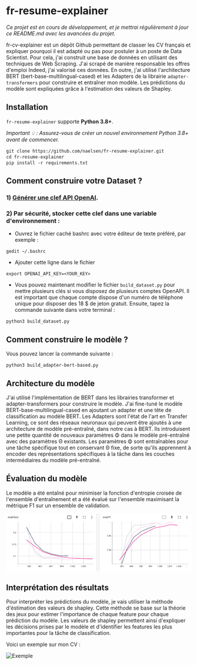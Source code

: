 # fr-resume-explainer

_Ce projet est en cours de développement, et je mettrai régulièrement à jour ce README.md avec les avancées du projet._

fr-cv-explainer est un dépôt Github permettant de classer les CV français et expliquer pourquoi il est adapté ou pas pour postuler à un poste de Data Scientist. Pour cela, j'ai construit une base de données en utilisant des techniques de Web Scraping. J'ai scrapé de manière responsable les offres d'emploi Indeed, j'ai valorisé ces données. En outre, j'ai utilisé l'architecture BERT (bert-base-multilingual-cased) et les Adapters de la librairie `adapter-transformers` pour construire et entraîner mon modèle. Les prédictions du modèle sont expliquées grâce à l'estimation des valeurs de Shapley.

## Installation

`fr-resume-explainer` supporte **Python 3.8+**.

_Important 💡 : Assurez-vous de créer un nouvel environnement Python 3.8+ avant de commencer._

```
git clone https://github.com/naelsen/fr-resume-explainer.git
cd fr-resume-explainer
pip install -r requirements.txt
```

## Comment construire votre Dataset ?

### 1) [Générer une clef API OpenAI](https://platform.openai.com/account/api-keys).

### 2) Par sécurité, stocker cette clef dans une variable d'environnement :

- Ouvrez le fichier caché bashrc avec votre éditeur de texte préféré, par exemple :

```
gedit ~/.bashrc
```

- Ajouter cette ligne dans le fichier

```
export OPENAI_API_KEY=<YOUR_KEY>
```

- Vous pouvez maintenant modifier le fichier `build_dataset.py` pour mettre plusieurs clés si vous disposez de plusieurs comptes OpenAPI. Il est important que chaque compte dispose d'un numéro de téléphone unique pour disposer des 18 $ de jeton gratuit. Ensuite, tapez la commande suivante dans votre terminal :
```
python3 build_dataset.py
```

## Comment construire le modèle ?

Vous pouvez lancer la commande suivante :
```
python3 build_adapter-bert-based.py 
```

## Architecture du modèle

J'ai utilisé l'implémentation de BERT dans les librairies transformer et adapter-transformers pour construire le modèle. J'ai fine-tuné le modèle BERT-base-multilingual-cased en ajoutant un adapter et une tête de classification au modèle BERT. Les Adapters sont l'état de l'art en Transfer Learning, ce sont des réseaux neuronaux qui peuvent être ajoutés à une architecture de modèle pré-entraîné, dans notre cas à BERT. Ils introduisent une petite quantité de nouveaux paramètres Φ dans le modèle pré-entraîné avec des paramètres Θ existants. Les paramètres Φ sont entraînables pour une tâche spécifique tout en conservant Θ fixe, de sorte qu'ils apprennent à encoder des représentations spécifiques à la tâche dans les couches intermédiaires du modèle pré-entraîné.

## Évaluation du modèle

Le modèle a été entaîné pour minimiser la fonction d'entropie croisée de l'ensemble d'entraînement et a été évalué sur l'ensemble maximisant la métrique F1 sur un ensemble de validation.

![evaluation](https://github.com/naelsen/fr-resume-explainer/blob/main/tensorBoard.png)

## Interprétation des résultats

Pour interpréter les prédictions du modèle, je vais utiliser la méthode d'éstimation des valeurs de shapley. Cette méthode se base sur la théorie des jeux pour estimer l'importance de chaque feature pour chaque prédiction du modèle. Les valeurs de shapley permettent ainsi d'expliquer les décisions prises par le modèle et d'identifier les features les plus importantes pour la tâche de classification.

Voici un exemple sur mon CV :

![Exemple]()
